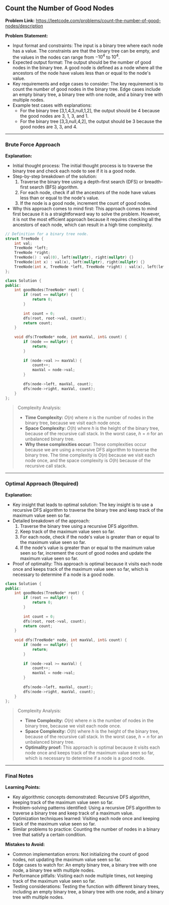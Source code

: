 ## Count the Number of Good Nodes
**Problem Link:** https://leetcode.com/problems/count-the-number-of-good-nodes/description

**Problem Statement:**
- Input format and constraints: The input is a binary tree where each node has a value. The constraints are that the binary tree can be empty, and the values in the nodes can range from $-10^4$ to $10^4$.
- Expected output format: The output should be the number of good nodes in the binary tree. A good node is defined as a node where all the ancestors of the node have values less than or equal to the node's value.
- Key requirements and edge cases to consider: The key requirement is to count the number of good nodes in the binary tree. Edge cases include an empty binary tree, a binary tree with one node, and a binary tree with multiple nodes.
- Example test cases with explanations: 
  - For the binary tree [3,1,4,3,null,1,2], the output should be 4 because the good nodes are 3, 1, 3, and 1.
  - For the binary tree [3,3,null,4,2], the output should be 3 because the good nodes are 3, 3, and 4.

---

### Brute Force Approach

**Explanation:**
- Initial thought process: The initial thought process is to traverse the binary tree and check each node to see if it is a good node.
- Step-by-step breakdown of the solution: 
  1. Traverse the binary tree using a depth-first search (DFS) or breadth-first search (BFS) algorithm.
  2. For each node, check if all the ancestors of the node have values less than or equal to the node's value.
  3. If the node is a good node, increment the count of good nodes.
- Why this approach comes to mind first: This approach comes to mind first because it is a straightforward way to solve the problem. However, it is not the most efficient approach because it requires checking all the ancestors of each node, which can result in a high time complexity.

```cpp
// Definition for a binary tree node.
struct TreeNode {
    int val;
    TreeNode *left;
    TreeNode *right;
    TreeNode() : val(0), left(nullptr), right(nullptr) {}
    TreeNode(int x) : val(x), left(nullptr), right(nullptr) {}
    TreeNode(int x, TreeNode *left, TreeNode *right) : val(x), left(left), right(right) {}
};

class Solution {
public:
    int goodNodes(TreeNode* root) {
        if (root == nullptr) {
            return 0;
        }
        
        int count = 0;
        dfs(root, root->val, count);
        return count;
    }
    
    void dfs(TreeNode* node, int maxVal, int& count) {
        if (node == nullptr) {
            return;
        }
        
        if (node->val >= maxVal) {
            count++;
            maxVal = node->val;
        }
        
        dfs(node->left, maxVal, count);
        dfs(node->right, maxVal, count);
    }
};
```

> Complexity Analysis:
> - **Time Complexity:** $O(n)$ where $n$ is the number of nodes in the binary tree, because we visit each node once.
> - **Space Complexity:** $O(h)$ where $h$ is the height of the binary tree, because of the recursive call stack. In the worst case, $h = n$ for an unbalanced binary tree.
> - **Why these complexities occur:** These complexities occur because we are using a recursive DFS algorithm to traverse the binary tree. The time complexity is $O(n)$ because we visit each node once, and the space complexity is $O(h)$ because of the recursive call stack.

---

### Optimal Approach (Required)

**Explanation:**
- Key insight that leads to optimal solution: The key insight is to use a recursive DFS algorithm to traverse the binary tree and keep track of the maximum value seen so far.
- Detailed breakdown of the approach: 
  1. Traverse the binary tree using a recursive DFS algorithm.
  2. Keep track of the maximum value seen so far.
  3. For each node, check if the node's value is greater than or equal to the maximum value seen so far.
  4. If the node's value is greater than or equal to the maximum value seen so far, increment the count of good nodes and update the maximum value seen so far.
- Proof of optimality: This approach is optimal because it visits each node once and keeps track of the maximum value seen so far, which is necessary to determine if a node is a good node.

```cpp
class Solution {
public:
    int goodNodes(TreeNode* root) {
        if (root == nullptr) {
            return 0;
        }
        
        int count = 0;
        dfs(root, root->val, count);
        return count;
    }
    
    void dfs(TreeNode* node, int maxVal, int& count) {
        if (node == nullptr) {
            return;
        }
        
        if (node->val >= maxVal) {
            count++;
            maxVal = node->val;
        }
        
        dfs(node->left, maxVal, count);
        dfs(node->right, maxVal, count);
    }
};
```

> Complexity Analysis:
> - **Time Complexity:** $O(n)$ where $n$ is the number of nodes in the binary tree, because we visit each node once.
> - **Space Complexity:** $O(h)$ where $h$ is the height of the binary tree, because of the recursive call stack. In the worst case, $h = n$ for an unbalanced binary tree.
> - **Optimality proof:** This approach is optimal because it visits each node once and keeps track of the maximum value seen so far, which is necessary to determine if a node is a good node.

---

### Final Notes

**Learning Points:**
- Key algorithmic concepts demonstrated: Recursive DFS algorithm, keeping track of the maximum value seen so far.
- Problem-solving patterns identified: Using a recursive DFS algorithm to traverse a binary tree and keep track of a maximum value.
- Optimization techniques learned: Visiting each node once and keeping track of the maximum value seen so far.
- Similar problems to practice: Counting the number of nodes in a binary tree that satisfy a certain condition.

**Mistakes to Avoid:**
- Common implementation errors: Not initializing the count of good nodes, not updating the maximum value seen so far.
- Edge cases to watch for: An empty binary tree, a binary tree with one node, a binary tree with multiple nodes.
- Performance pitfalls: Visiting each node multiple times, not keeping track of the maximum value seen so far.
- Testing considerations: Testing the function with different binary trees, including an empty binary tree, a binary tree with one node, and a binary tree with multiple nodes.
